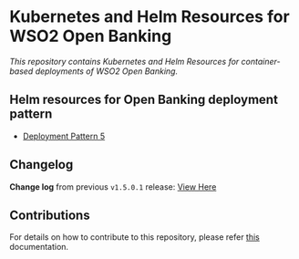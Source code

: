 # Kubernetes and Helm Resources for WSO2 Open Banking

*This repository contains Kubernetes and Helm Resources for container-based deployments
of WSO2 Open Banking.*

## Helm resources for Open Banking deployment pattern

* [Deployment Pattern 5](ob-pattern-5/README.md)

## Changelog

**Change log** from previous `v1.5.0.1` release: [View Here](CHANGELOG.md)

## Contributions

For details on how to contribute to this repository, please refer [this](CONTRIBUTING.md) documentation.
